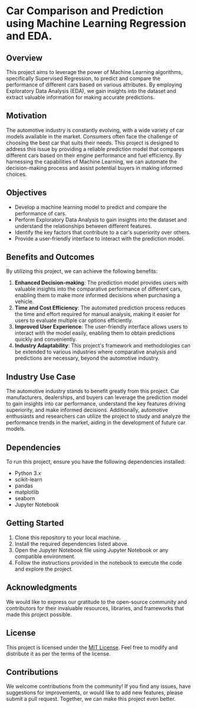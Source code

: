 # Car Comparison and Prediction using Machine Learning Regression and EDA.

## Overview

This project aims to leverage the power of Machine Learning algorithms, specifically Supervised Regression, to predict and compare the performance of different cars based on various attributes. By employing Exploratory Data Analysis (EDA), we gain insights into the dataset and extract valuable information for making accurate predictions.

## Motivation

The automotive industry is constantly evolving, with a wide variety of car models available in the market. Consumers often face the challenge of choosing the best car that suits their needs. This project is designed to address this issue by providing a reliable prediction model that compares different cars based on their engine performance and fuel efficiency. By harnessing the capabilities of Machine Learning, we can automate the decision-making process and assist potential buyers in making informed choices.

## Objectives

- Develop a machine learning model to predict and compare the performance of cars.
- Perform Exploratory Data Analysis to gain insights into the dataset and understand the relationships between different features.
- Identify the key factors that contribute to a car's superiority over others.
- Provide a user-friendly interface to interact with the prediction model.

## Benefits and Outcomes

By utilizing this project, we can achieve the following benefits:

1. **Enhanced Decision-making**: The prediction model provides users with valuable insights into the comparative performance of different cars, enabling them to make more informed decisions when purchasing a vehicle.
2. **Time and Cost Efficiency**: The automated prediction process reduces the time and effort required for manual analysis, making it easier for users to evaluate multiple car options efficiently.
3. **Improved User Experience**: The user-friendly interface allows users to interact with the model easily, enabling them to obtain predictions quickly and conveniently.
4. **Industry Adaptability**: This project's framework and methodologies can be extended to various industries where comparative analysis and predictions are necessary, beyond the automotive industry.

## Industry Use Case

The automotive industry stands to benefit greatly from this project. Car manufacturers, dealerships, and buyers can leverage the prediction model to gain insights into car performance, understand the key features driving superiority, and make informed decisions. Additionally, automotive enthusiasts and researchers can utilize the project to study and analyze the performance trends in the market, aiding in the development of future car models.

## Dependencies

To run this project, ensure you have the following dependencies installed:

- Python 3.x
- scikit-learn
- pandas
- matplotlib
- seaborn
- Jupyter Notebook

## Getting Started

1. Clone this repository to your local machine.
2. Install the required dependencies listed above.
3. Open the Jupyter Notebook file using Jupyter Notebook or any compatible environment.
4. Follow the instructions provided in the notebook to execute the code and explore the project.

## Acknowledgments

We would like to express our gratitude to the open-source community and contributors for their invaluable resources, libraries, and frameworks that made this project possible.

## License

This project is licensed under the [MIT License](LICENSE). Feel free to modify and distribute it as per the terms of the license.

## Contributions

We welcome contributions from the community! If you find any issues, have suggestions for improvements, or would like to add new features, please submit a pull request. Together, we can make this project even better.

